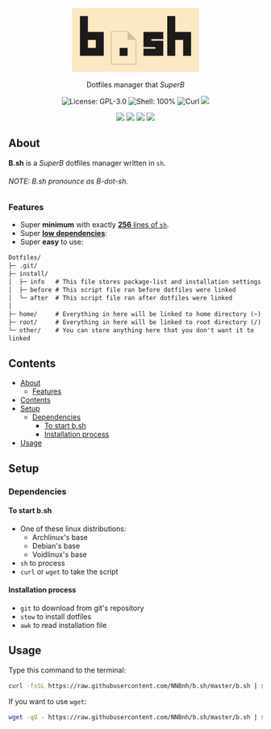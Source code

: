 <p align="center"><img width="50%" src="logo.png" alt="B.sh">
<p align="center">Dotfiles manager that <i>SuperB</i>
<p align="center"><img src="https://img.shields.io/github/license/NNBnh/b.sh?labelColor=918175&color=98BC37&style=for-the-badge" alt="License: GPL-3.0"> <img src="https://img.shields.io/github/languages/top/NNBnh/b.sh?labelColor=918175&color=98BC37&style=for-the-badge" alt="Shell: 100%"> <img src="https://img.shields.io/badge/curl%20-%2398BC37.svg?style=for-the-badge&logo=curl&logoColor=FFFFFF" alt="Curl"> <img src="https://img.shields.io/github/last-commit/NNBnh/b.sh?labelColor=918175&color=98BC37&style=for-the-badge">
<p align="center"><img src="https://img.shields.io/github/watchers/NNBnh/b.sh?labelColor=918175&color=98BC37&style=flat-square"> <img src="https://img.shields.io/github/stars/NNBnh/b.sh?labelColor=918175&color=98BC37&style=flat-square"> <img src="https://img.shields.io/github/forks/NNBnh/b.sh?labelColor=918175&color=98BC37&style=flat-square"> <img src="https://img.shields.io/github/issues/NNBnh/b.sh?labelColor=918175&color=98BC37&style=flat-square">

## About
**B.sh** is a *SuperB* dotfiles manager written in `sh`.

###### NOTE: B.sh pronounce as B-dot-sh.

### Features
- Super **minimum** with exactly [**256** lines of `sh`](b.sh#L256).
- Super [**low dependencies**](#dependencies):
- Super **easy** to use:

```
Dotfiles/
├─ .git/
├─ install/
│  ├─ info   # This file stores package-list and installation settings
│  ├─ before # This script file ran before dotfiles were linked
│  └─ after  # This script file ran after dotfiles were linked
│
├─ home/     # Everything in here will be linked to home directory (~)
├─ root/     # Everything in here will be linked to root directory (/)
└─ other/    # You can store anything here that you don't want it to linked
```

## Contents
- [About](#about)
  - [Features](#features)
- [Contents](#contents)
- [Setup](#setup)
  - [Dependencies](#dependencies)
    - [To start b.sh](#to-start-bsh)
    - [Installation process](#installation-process)
- [Usage](#usage)

## Setup
### Dependencies
#### To start b.sh
- One of these linux distributions:
  - Archlinux's base
  - Debian's base
  - Voidlinux's base
- `sh` to process
- `curl` or `wget` to take the script

#### Installation process
- `git` to download from git's repository
- `stow` to install dotfiles
- `awk` to read installation file

## Usage
Type this command to the terminal:

```sh
curl -fsSL https://raw.githubusercontent.com/NNBnh/b.sh/master/b.sh | sh
```

If you want to use `wget`:

```sh
wget -qO - https://raw.githubusercontent.com/NNBnh/b.sh/master/b.sh | sh
```
